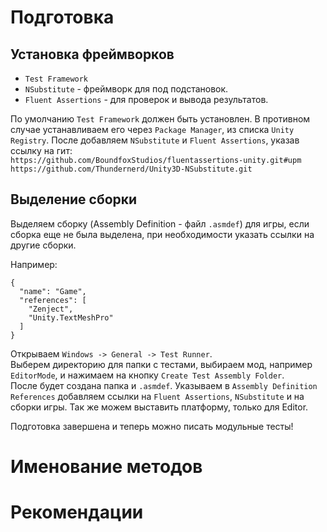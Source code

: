 # Подготовка

## Установка фреймворков


- `Test Framework`
- `NSubstitute` - фреймворк для под подстановок.
- `Fluent Assertions` - для проверок и вывода результатов.

По умолчанию `Test Framework` должен быть установлен. В противном случае устанавливаем его через `Package Manager`, из списка `Unity Registry`.
После добавляем `NSubstitute` и `Fluent Assertions`, указав ссылку на гит:  
`https://github.com/BoundfoxStudios/fluentassertions-unity.git#upm`  
`https://github.com/Thundernerd/Unity3D-NSubstitute.git`  

## Выделение сборки

Выделяем сборку (Assembly Definition - файл `.asmdef`) для игры, если сборка еще не была выделена, при необходимости указать ссылки на другие сборки.

Например:  
```
{
  "name": "Game",
  "references": [
    "Zenject",
    "Unity.TextMeshPro"
  ]
}
```

Открываем `Windows -> General -> Test Runner`.  
Выберем директорию для папки с тестами, выбираем мод, например `EditorMode`, и нажимаем на кнопку `Create Test Assembly Folder`.  
После будет создана папка и `.asmdef`.
Указываем в `Assembly Definition References` добавляем ссылки на `Fluent Assertions`, `NSubstitute` и на сборки игры.
Так же можем выставить платформу, только для Editor.

Подготовка завершена и теперь можно писать модульные тесты!

# Именование методов

# Рекомендации